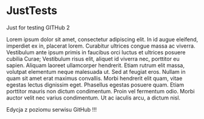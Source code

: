 # JustTests
Just for testing GITHub 2

Lorem ipsum dolor sit amet, consectetur adipiscing elit. In id augue eleifend, imperdiet ex in, placerat lorem. 
Curabitur ultrices congue massa ac viverra. 
Vestibulum ante ipsum primis in faucibus orci luctus et ultrices posuere cubilia Curae; Vestibulum risus elit, aliquet id viverra nec, porttitor eu sapien. 
Aliquam laoreet ullamcorper hendrerit. Etiam rutrum elit massa, volutpat elementum neque malesuada ut. 
Sed at feugiat eros. Nullam in quam sit amet erat maximus convallis. Morbi hendrerit elit quam, vitae egestas lectus dignissim eget. 
Phasellus egestas posuere quam. Etiam porttitor mauris non dictum condimentum. 
Proin vel fermentum odio. Morbi auctor velit nec varius condimentum. Ut ac iaculis arcu, a dictum nisl. 

Edycja z poziomu serwisu GitHub !!!
